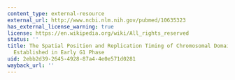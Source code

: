 ```yaml
---
content_type: external-resource
external_url: http://www.ncbi.nlm.nih.gov/pubmed/10635323
has_external_license_warning: true
license: https://en.wikipedia.org/wiki/All_rights_reserved
status: ''
title: The Spatial Position and Replication Timing of Chromosomal Domains Are both
  Established in Early G1 Phase
uid: 2ebb2d39-2645-4928-87a4-4e0e571d0281
wayback_url: ''
---
```

